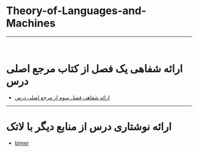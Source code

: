 # Theory-of-Languages-and-Machines
---

<br>

# ارائه شفاهی یک فصل از کتاب مرجع اصلی درس

- [ارائه شفاهی فصل سوم از مرجع اصلی درس](https://www.aparat.com/v/iipVw)
------------------------
# ارائه نوشتاری درس از منابع دیگر با لاتک
- [bimer](https://github.com/fateme7/PNU_3991_AR/blob/Fatemevadiei/Theory-of-Languages-and-Machines/%D9%81%D8%A7%D8%B7%D9%85%D9%87%20%D9%88%D8%AF%DB%8C%D8%B9%DB%8C%20_Power(549_552).pdf)
